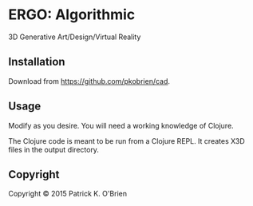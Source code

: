 ﻿# ERGO: Algorithmic

3D Generative Art/Design/Virtual Reality

## Installation

Download from https://github.com/pkobrien/cad.

## Usage

Modify as you desire. You will need a working knowledge of Clojure.

The Clojure code is meant to be run from a Clojure REPL. It creates X3D
files in the output directory.

## Copyright

Copyright © 2015 Patrick K. O'Brien
